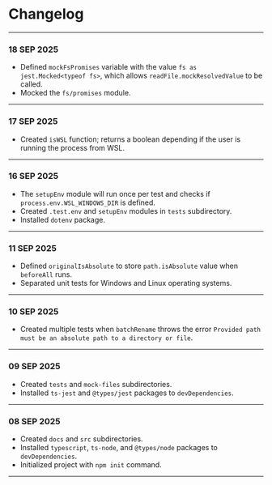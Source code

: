 # Changelog
---
### 18 SEP 2025
- Defined `mockFsPromises` variable with the value `fs as jest.Mocked<typeof fs>`, which allows `readFile.mockResolvedValue` to be called.
- Mocked the `fs/promises` module.
---
### 17 SEP 2025
- Created `isWSL` function; returns a boolean depending if the user is running the process from WSL.
---
### 16 SEP 2025
- The `setupEnv` module will run once per test and checks if `process.env.WSL_WINDOWS_DIR` is defined.
- Created `.test.env` and `setupEnv` modules in `tests` subdirectory.
- Installed `dotenv` package.
---
### 11 SEP 2025
- Defined `originalIsAbsolute` to store `path.isAbsolute` value when `beforeAll` runs.
- Separated unit tests for Windows and Linux operating systems.
---
### 10 SEP 2025
- Created multiple tests when `batchRename` throws the error `Provided path must be an absolute path to a directory or file`.
---
### 09 SEP 2025
- Created `tests` and `mock-files` subdirectories.
- Installed `ts-jest` and `@types/jest` packages to `devDependencies`.
---
### 08 SEP 2025
- Created `docs` and `src` subdirectories.
- Installed `typescript`, `ts-node`, and `@types/node` packages to `devDependencies`.
- Initialized project with `npm init` command.
---

